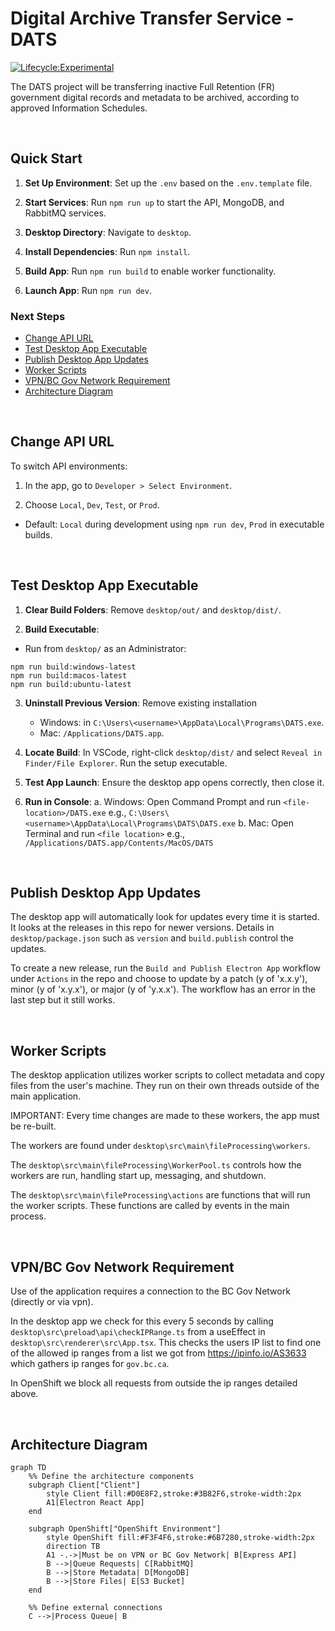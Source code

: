 # Digital Archive Transfer Service - DATS

[![Lifecycle:Experimental](https://img.shields.io/badge/Lifecycle-Experimental-339999)](Redirect-URL)

The DATS project will be transferring inactive Full Retention (FR) government digital records and metadata to be archived, according to approved Information Schedules.

<br />

## Quick Start

1. **Set Up Environment**: Set up the `.env` based on the `.env.template` file.

2. **Start Services**: Run `npm run up` to start the API, MongoDB, and RabbitMQ services.

3. **Desktop Directory**: Navigate to `desktop`.

4. **Install Dependencies**: Run `npm install`.

5. **Build App**: Run `npm run build` to enable worker functionality.

6. **Launch App**: Run `npm run dev`.

### Next Steps

- [Change API URL](#change-api-url)
- [Test Desktop App Executable](#test-desktop-app-executable)
- [Publish Desktop App Updates](#publish-desktop-app-updates)
- [Worker Scripts](#worker-scripts)
- [VPN/BC Gov Network Requirement](#vpnbc-gov-network-requirement)
- [Architecture Diagram](#architecture-diagram)

<br />

## Change API URL

To switch API environments:

1. In the app, go to `Developer > Select Environment`.

2. Choose `Local`, `Dev`, `Test`, or `Prod`.
  - Default: `Local` during development using `npm run dev`, `Prod` in executable builds.

<br />

## Test Desktop App Executable

1. **Clear Build Folders**: Remove `desktop/out/` and `desktop/dist/`.

2. **Build Executable**:

  - Run from `desktop/` as an Administrator:

```
npm run build:windows-latest
npm run build:macos-latest
npm run build:ubuntu-latest
```

3. **Uninstall Previous Version**: Remove existing installation
    - Windows: in `C:\Users\<username>\AppData\Local\Programs\DATS.exe`.
    - Mac: `/Applications/DATS.app`.

4. **Locate Build**: In VSCode, right-click `desktop/dist/` and select `Reveal in Finder/File Explorer`. Run the setup executable.

5. **Test App Launch**: Ensure the desktop app opens correctly, then close it.

6. **Run in Console**:
    a. Windows: Open Command Prompt and run `<file-location>/DATS.exe`
        e.g., `C:\Users\<username>\AppData\Local\Programs\DATS\DATS.exe`
    b. Mac: Open Terminal and run `<file location>`
        e.g., `/Applications/DATS.app/Contents/MacOS/DATS`

<br />

## Publish Desktop App Updates

The desktop app will automatically look for updates every time it is started. It looks at the releases in this repo for newer versions. Details in `desktop/package.json` such as `version` and `build.publish` control the updates.

To create a new release, run the `Build and Publish Electron App` workflow under `Actions` in the repo and choose to update by a patch (y of 'x.x.y'), minor (y of 'x.y.x'), or major (y of 'y.x.x'). The workflow has an error in the last step but it still works.

<br />

## Worker Scripts

The desktop application utilizes worker scripts to collect metadata and copy files from the user's machine. They run on their own threads outside of the main application.

IMPORTANT: Every time changes are made to these workers, the app must be re-built.

The workers are found under `desktop\src\main\fileProcessing\workers`.

The `desktop\src\main\fileProcessing\WorkerPool.ts` controls how the workers are run, handling start up, messaging, and shutdown.

The `desktop\src\main\fileProcessing\actions` are functions that will run the worker scripts. These functions are called by events in the main process.

<br />

## VPN/BC Gov Network Requirement

Use of the application requires a connection to the BC Gov Network (directly or via vpn). 

In the desktop app we check for this every 5 seconds by calling `desktop\src\preload\api\checkIPRange.ts` from a useEffect in `desktop\src\renderer\src\App.tsx`. This checks the users IP list to find one of the allowed ip ranges from a list we got from https://ipinfo.io/AS3633 which gathers ip ranges for `gov.bc.ca`.

In OpenShift we block all requests from outside the ip ranges detailed above.

<br />

## Architecture Diagram

```mermaid
graph TD
    %% Define the architecture components
    subgraph Client["Client"]
        style Client fill:#D0E8F2,stroke:#3B82F6,stroke-width:2px
        A1[Electron React App]
    end

    subgraph OpenShift["OpenShift Environment"]
        style OpenShift fill:#F3F4F6,stroke:#6B7280,stroke-width:2px
        direction TB
        A1 -.->|Must be on VPN or BC Gov Network| B[Express API]
        B -->|Queue Requests| C[RabbitMQ]
        B -->|Store Metadata| D[MongoDB]
        B -->|Store Files| E[S3 Bucket]
    end

    %% Define external connections
    C -->|Process Queue| B
